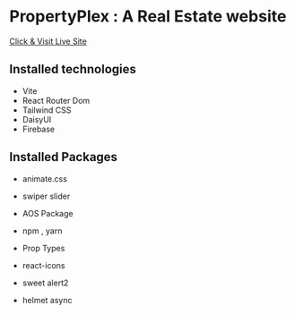 # PropertyPlex : A Real Estate website
[ Click & Visit Live Site ](https://property-flex.web.app/)

## Installed technologies
- Vite
- React Router Dom
- Tailwind CSS
- DaisyUI
- Firebase 

## Installed Packages
- animate.css
- swiper slider
- AOS Package

- npm , yarn
- Prop Types
- react-icons
- sweet alert2
- helmet async









